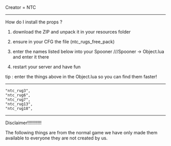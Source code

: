 Creator = NTC

---------------------------------------------------------------------------------------------------------------------------------------------------------------------------------------------------------------------------------

How do I install the props ? 

1. download the ZIP and unpack it in your resources folder



2. ensure in your CFG the file (ntc_rugs_free_pack)



3. enter the names listed below into your Spooner ///Spooner -> Object.lua and enter it there



4. restart your server and have fun


tip : enter the things above in the Object.lua so you can find them faster!


----------------------------------------------------------------------------------------------------------------------------------------------------------------------------------------------------------------------------------

	"ntc_rug3",
	"ntc_rug6",
	"ntc_rug7",
	"ntc_rug13",
	"ntc_rug18",

------------------------------------------------------------------------------------------------------------------------------------------------------------------------------------------------------------------------------------


Disclaimer!!!!!!!!!!! 

The following things are from the normal game we have only made them available to everyone they are not created by us. 




